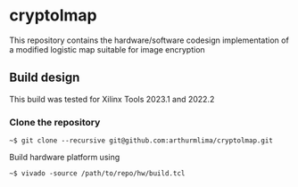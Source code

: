 # cryptolmap
This repository contains the hardware/software codesign implementation of a modified logistic map suitable for image encryption

## Build design
This build was tested for Xilinx Tools 2023.1 and 2022.2
### Clone the repository
    ~$ git clone --recursive git@github.com:arthurmlima/cryptolmap.git

Build hardware platform using

    ~$ vivado -source /path/to/repo/hw/build.tcl




